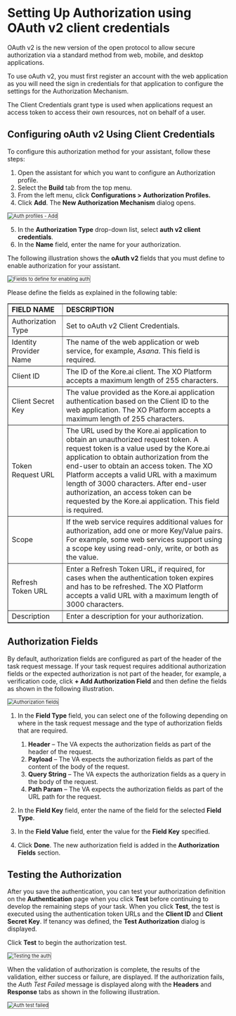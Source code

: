 # Setting Up Authorization using OAuth v2 client credentials

OAuth v2 is the new version of the open protocol to allow secure authorization via a standard method from web, mobile, and desktop applications.

To use oAuth v2, you must first register an account with the web application as you will need the sign in credentials for that application to configure the settings for the Authorization Mechanism.

The Client Credentials grant type is used when applications request an access token to access their own resources, not on behalf of a user.


## Configuring oAuth v2 Using Client Credentials

To configure this authorization method for your assistant, follow these steps:

1. Open the assistant for which you want to configure an Authorization profile.
2. Select the **Build** tab from the top menu.
3. From the left menu, click **Configurations > Authorization Profiles.**
4. Click **Add**. The **New Authorization Mechanism** dialog opens.  
<img src="../images/oauth-v2-clientcredentials-img1.png" alt="Auth profiles - Add" title="Auth profiles - Add" style="border: 1px solid gray;zoom:80%;"/>



5. In the **Authorization Type** drop-down list, select **auth v2 client credentials**.
6. In the **Name** field, enter the name for your authorization.

The following illustration shows the **oAuth v2** fields that you must define to enable authorization for your assistant.

<img src="../images/oauth-v2-clientcredentials-img2.png" alt="Fields to define for enabling auth" title="Fields to define for enabling auth" style="border: 1px solid gray;zoom:80%;"/>


Please define the fields as explained in the following table:

<table border="1">
  <tr>
   <td><strong>FIELD NAME</strong>
   </td>
   <td><strong>DESCRIPTION</strong>
   </td>
  </tr>
  <tr>
   <td>Authorization Type
   </td>
   <td>Set to oAuth v2 Client Credentials.
   </td>
  </tr>
  <tr>
   <td>Identity Provider Name
   </td>
   <td>The name of the web application or web service, for example, <em>Asana</em>. This field is required.
   </td>
  </tr>
  <tr>
   <td>Client ID
   </td>
   <td>The ID of the Kore.ai client. The XO Platform accepts a maximum length of 255 characters.
   </td>
  </tr>
  <tr>
   <td>Client Secret Key
   </td>
   <td>The value provided as the Kore.ai application authentication based on the Client ID to the web application. The XO Platform accepts a maximum length of 255 characters.
   </td>
  </tr>
  <tr>
   <td>Token Request URL
   </td>
   <td>The URL used by the Kore.ai application to obtain an unauthorized request token. A request token is a value used by the Kore.ai application to obtain authorization from the end-user to obtain an access token. The XO Platform accepts a valid URL with a maximum length of 3000 characters. After end-user authorization, an access token can be requested by the Kore.ai application. This field is required.
   </td>
  </tr>
  <tr>
   <td>Scope
   </td>
   <td>If the web service requires additional values for authorization, add one or more Key/Value pairs. For example, some web services support using a scope key using read-only, write, or both as the value.
   </td>
  </tr>
  <tr>
   <td>Refresh Token URL
   </td>
   <td>Enter a Refresh Token URL, if required, for cases when the authentication token expires and has to be refreshed. The XO Platform accepts a valid URL with a maximum length of 3000 characters.
   </td>
  </tr>
  <tr>
   <td>Description
   </td>
   <td>Enter a description for your authorization. 
   </td>
  </tr>
</table>



## Authorization Fields

By default, authorization fields are configured as part of the header of the task request message. If your task request requires additional authorization fields or the expected authorization is not part of the header, for example, a verification code, click **+ Add Authorization Field** and then define the fields as shown in the following illustration. 

<img src="../images/oauth-v2-clientcredentials-img3.png" alt="Authorization fields" title="Authorization fields" style="border: 1px solid gray;zoom:80%;"/>

1. In the **Field Type** field, you can select one of the following depending on where in the task request message and the type of authorization fields that are required.
    1. **Header** – The VA expects the authorization fields as part of the header of the request.
    2. **Payload** – The VA expects the authorization fields as part of the content of the body of the request.
    3. **Query String** – The VA expects the authorization fields as a query in the body of the request.
    4. **Path Param** – The VA expects the authorization fields as part of the URL path for the request.

2. In the **Field Key** field, enter the name of the field for the selected **Field Type**.
3. In the **Field Value** field, enter the value for the **Field Key** specified.
4. Click **Done**. The new authorization field is added in the **Authorization Fields** section.


## Testing the Authorization

After you save the authentication, you can test your authorization definition on the **Authentication** page when you click **Test** before continuing to develop the remaining steps of your task. When you click **Test**, the test is executed using the authentication token URLs and the **Client ID** and **Client Secret Key**. If tenancy was defined, the **Test Authorization** dialog is displayed.

Click **Test** to begin the authorization test. 

<img src="../images/oauth-v2-clientcredentials-img4.png" alt="Testing the auth" title="Testing the auth" style="border: 1px solid gray;zoom:80%;"/>


When the validation of authorization is complete, the results of the validation, either success or failure, are displayed. If the authorization fails, the _Auth Test Failed_ message is displayed along with the **Headers** and **Response** tabs as shown in the following illustration.

<img src="../images/oauth-v2-clientcredentials-img5.png" alt="Auth test failed" title="Auth test failed" style="border: 1px solid gray;zoom:80%;"/>